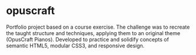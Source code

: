 # opuscraft
Portfolio project based on a course exercise. The challenge was to recreate the taught structure and techniques, applying them to an original theme (OpusCraft Pianos). Developed to practice and solidify concepts of semantic HTML5, modular CSS3, and responsive design.
